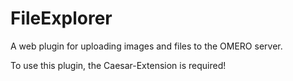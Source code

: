 # FileExplorer
A web plugin for uploading images and files to the OMERO server.

To use this plugin, the Caesar-Extension is required!
